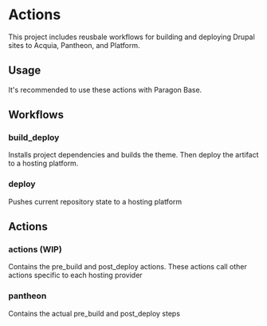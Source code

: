 # Actions

This project includes reusbale workflows for building and deploying Drupal sites to Acquia, Pantheon, and Platform.

## Usage
It's recommended to use these actions with Paragon Base. 

## Workflows
### build_deploy
Installs project dependencies and builds the theme. Then deploy the artifact to a hosting platform.
### deploy
Pushes current repository state to a hosting platform

## Actions
### actions (WIP)
Contains the pre_build and post_deploy actions. These actions call other actions specific to each hosting provider
### pantheon
Contains the actual pre_build and post_deploy steps